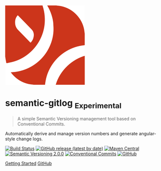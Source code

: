 ![logo](_media/yiteam_logo.svg)

# semantic-gitlog <sub>Experimental</sub>

> A simple Semantic Versioning management tool based on Conventional Commits.

Automatically derive and manage version numbers and generate angular-style change logs.

[![Build Status][1010]][1011]
[![GitHub release (latest by date)][1020]][1021]
[![Maven Central][1030]][1031]
[![Semantic Versioning 2.0.0][1040]][1041]
[![Conventional Commits][1050]][1051]
[![GitHub][1060]][1061]

[Getting Started](en-us/)
[GitHub](https://github.com/semantic-gitlog/semantic-gitlog)

[1010]: https://github.com/semantic-gitlog/semantic-gitlog/workflows/semantic-gitlog/badge.svg?branch=master
[1011]: https://github.com/semantic-gitlog/semantic-gitlog
[1020]: https://img.shields.io/github/v/release/semantic-gitlog/semantic-gitlog
[1021]: https://github.com/semantic-gitlog/semantic-gitlog/releases
[1030]: https://img.shields.io/maven-central/v/team.yi.tools/semantic-gitlog
[1031]: https://search.maven.org/artifact/team.yi.tools/semantic-gitlog
[1040]: https://img.shields.io/badge/Semantic%20Versioning-2.0.0-brightgreen
[1041]: https://semver.org/
[1050]: https://img.shields.io/badge/Conventional%20Commits-1.0.0-yellow.svg
[1051]: https://conventionalcommits.org
[1060]: https://img.shields.io/github/license/semantic-gitlog/semantic-gitlog
[1061]: https://github.com/semantic-gitlog/semantic-gitlog/blob/master/LICENSE

